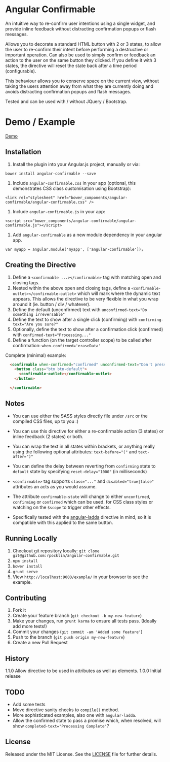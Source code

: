 # Angular Confirmable

An intuitive way to re-confirm user intentions using a single widget, and provide inline feedback without
distracting confirmation popups or flash messages.

Allows you to decorate a standard HTML button with 2 or 3 states, to allow the user to re-confirm their
intent before performing a destructive or important operation.  Can also be used to simply confirm or
feedback an action to the user on the same button they clicked.  If you define it with 3 states, the directive
will reset the state back after a time period (configurable).

This behaviour allows you to conserve space on the current view, without taking the users attention away from
what they are currently doing and avoids distracting confirmation popups and flash messages.

Tested and can be used with / without JQuery / Bootstrap.


# Demo / Example

[Demo](http://rpocklin.github.io/angular-confirmable/example/index.html)


## Installation

1. Install the plugin into your Angular.js project, manually or via:

  `bower install angular-confirmable --save`

1. Include `angular-confirmable.css` in your app (optional, this demonstrates CSS class customisation using Bootstrap):

  `<link rel="stylesheet" href="bower_components/angular-confirmable/angular-confirmable.css" />`

1. Include `angular-confirmable.js` in your app:

  `<script src="bower_components/angular-confirmable/angular-confirmable.js"></script>`

1. Add `angular-confirmable` as a new module dependency in your angular app.

  `var myapp = angular.module('myapp', ['angular-confirmable']);`

## Creating the Directive

1. Define a `<confirmable ...></confirmable>` tag with matching open and closing tags.
1. Nested within the above open and closing tags, define a `<confirmable-outlet></confirmable-outlet>` which will mark
   where the dynamic text appears.  This allows the directive to be very flexible in what you wrap around it (ie. button / div / whatever).
1. Define the default (unconfirmed) text with `unconfirmed-text="Do something irreversable"`
1. Define the text to show after a single click (confirming) with `confirming-text="Are you sure?"`
1. Optionally, define the text to show after a confirmation click (confirmed) with `confirmed-text="Processing..."`
1. Define a function (on the target controller scope) to be called after confirmation: `when-confirmed='eraseData'`

Complete (minimal) example:

```html
  <confirmable when-confirmed="confirmed" unconfirmed-text="Don't press this button" confirming-text="Please don't click me again!">
    <button class="btn btn-default">
      <confirmable-outlet></confirmable-outlet>
    </button>

  </confirmable>
```


## Notes

- You can use either the SASS styles directly file under `/src` or the compiled CSS files, up to you :)
- You can use this directive for either a re-confirmable action (3 states) or inline feedback
  (2 states) or both.
- You can wrap the text in all states within brackets, or anything really using the following
  optional attributes: `text-before="("` and `text-after=")"`
- You can define the delay between reverting from `confirming` state to `default` state
  by specifying `reset-delay="1000"` (in milliseconds)
- `<confirmable>` tag supports `class="..."` and `disabled="true|false"` attributes
  an acts as you would assume.
- The attribute `confirmable-state` will change to either `unconfirmed`, `confirming`
  or `confirmed` which can be used.
  for CSS class styles or watching on the `$scope` to trigger other effects.

- Specifically tested with the [angular-ladda](https://github.com/remotty/angular-ladda) directive in mind,
  so it is compatible with this applied to the same button.


## Running Locally

1. Checkout git repository locally: `git clone git@github.com:rpocklin/angular-confirmable.git`
1. `npm install`
1. `bower install`
1. `grunt serve`
1. View `http://localhost:9000/example/` in your browser to see the example.


## Contributing

1. Fork it
2. Create your feature branch (`git checkout -b my-new-feature`)
3. Make your changes, run `grunt karma` to ensure all tests pass.  (Ideally add more tests!)
3. Commit your changes (`git commit -am 'Added some feature'`)
4. Push to the branch (`git push origin my-new-feature`)
5. Create a new Pull Request


## History

1.1.0 Allow directive to be used in attributes as well as elements.
1.0.0 Initial release


## TODO

- Add some tests
- Move directive sanity checks to `compile()` method.
- More sophisticated examples, also one with `angular-ladda`.
- Allow the confirmed state to pass a promise which, when resolved, will show `completed-text="Processing Complete"`?

## License

Released under the MIT License. See the [LICENSE][license] file for further details.

[license]: https://github.com/rpocklin/angular-confirmable/blob/master/LICENSE
